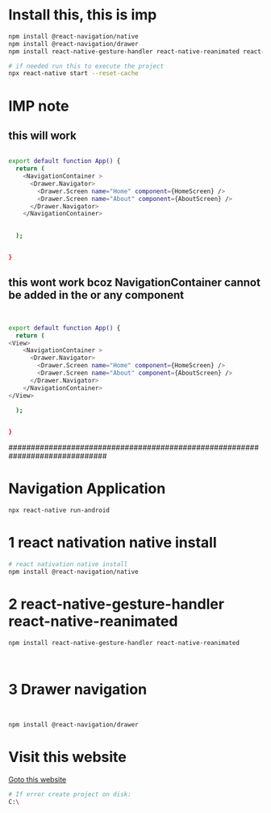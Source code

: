 

# Install this, this is imp

```sh
npm install @react-navigation/native
npm install @react-navigation/drawer
npm install react-native-gesture-handler react-native-reanimated react-native-screens

# if needed run this to execute the project
npx react-native start --reset-cache

```


# IMP note 

## this will work

```sh

export default function App() {
  return (
    <NavigationContainer >
      <Drawer.Navigator>
        <Drawer.Screen name="Home" component={HomeScreen} />
        <Drawer.Screen name="About" component={AboutScreen} />
      </Drawer.Navigator>
    </NavigationContainer>

    
  );


}


```



## this wont work bcoz  NavigationContainer cannot be added in the <View> or any component 
```sh


export default function App() {
  return (
<View>
    <NavigationContainer >
      <Drawer.Navigator>
        <Drawer.Screen name="Home" component={HomeScreen} />
        <Drawer.Screen name="About" component={AboutScreen} />
      </Drawer.Navigator>
    </NavigationContainer>
</View>
    
  );


}

```


##############################################################################

#   Navigation  Application
```sh
npx react-native run-android

```


#  1 react nativation native install
```sh
# react nativation native install
npm install @react-navigation/native

```


# 2 react-native-gesture-handler react-native-reanimated
 
```sh
npm install react-native-gesture-handler react-native-reanimated




```

# 3 Drawer navigation

```sh 


npm install @react-navigation/drawer

```



# Visit this website
<a href="https://reactnavigation.org/docs/drawer-navigator#installation"  target="_blank"> Goto this website </a>


```sh
# If error create project on disk:
C:\

```